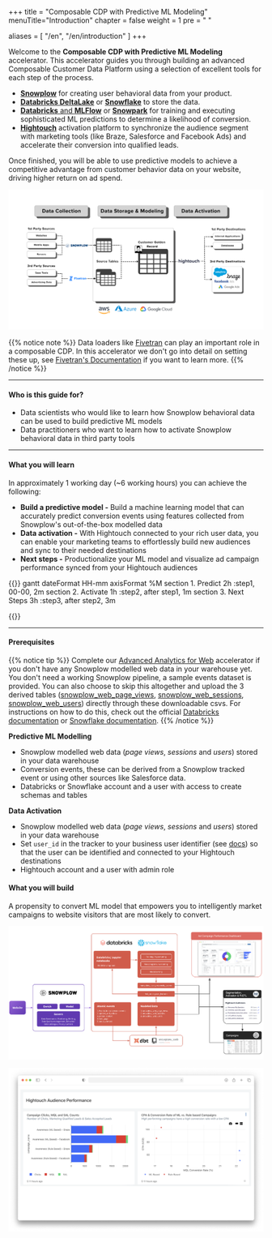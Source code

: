 +++ title = "Composable CDP with Predictive ML Modeling"
menuTitle="Introduction"
chapter = false
weight = 1
pre = "<i class='fas fa-rocket'></i> "

aliases = [
    "/en",
    "/en/introduction"
]
+++

Welcome to the **Composable CDP with Predictive ML Modeling** accelerator.
This accelerator guides you through building an advanced Composable Customer Data Platform using a selection of excellent tools for each step of the process.
* [**Snowplow**](https://snowplow.io/) for creating user behavioral data from your product.
* [**Databricks DeltaLake**](https://www.databricks.com/product/delta-lake-on-databricks) or [**Snowflake**](https://www.snowflake.com/en/) to store the data.
* [**Databricks** and **MLFlow**](https://www.databricks.com/product/managed-mlflow) or [**Snowpark**](https://www.snowflake.com/en/data-cloud/snowpark/) for training and executing sophisticated ML predictions to determine a likelihood of conversion.
* [**Hightouch**](https://hightouch.com/) activation platform to synchronize the audience segment with marketing tools (like Braze, Salesforce and Facebook Ads) and accelerate their conversion into qualified leads.

Once finished, you will be able to use predictive models to achieve a competitive advantage from customer behavior data on your website, driving higher return on ad spend.

![composable_cdp](images/composable_cdp.png)

{{% notice note %}}
Data loaders like [Fivetran](https://www.fivetran.com/) can play an important role in a composable CDP.
In this accelerator we don't go into detail on setting these up, see [Fivetran's Documentation](https://fivetran.com/docs/destinations/databricks) if you want to learn more.
{{% /notice %}}

***

#### Who is this guide for?

- Data scientists who would like to learn how Snowplow behavioral data can be used to build predictive ML models
- Data practitioners who want to learn how to activate Snowplow behavioral data in third party tools

***

#### What you will learn

In approximately 1 working day (~6 working hours) you can achieve the following:
- **Build a predictive model -** Build a machine learning model that can accurately predict conversion events using features collected from Snowplow's out-of-the-box modelled data
- **Data activation -** With Hightouch connected to your rich user data, you can enable your marketing teams to effortlessly build new audiences and sync to their needed destinations
- **Next steps -** Productionalize your ML model and visualize ad campaign performance synced from your Hightouch audiences

{{<mermaid>}}
gantt
        dateFormat  HH-mm
        axisFormat %M
        section 1. Predict
        2h          :step1, 00-00, 2m
        section 2. Activate
        1h          :step2, after step1, 1m
        section 3. Next Steps
        3h          :step3, after step2, 3m

{{</mermaid>}}

***

#### Prerequisites

{{% notice tip %}}
Complete our [Advanced Analytics for Web](https://docs.snowplow.io/accelerators/web/) accelerator if you don't have any Snowplow modelled web data in your warehouse yet. You don't need a working Snowplow pipeline, a sample events dataset is provided. You can also choose to skip this altogether and upload the 3 derived tables ([snowplow_web_page_views](https://snowplow-demo-datasets.s3.eu-central-1.amazonaws.com/cCDP/snowplow_web_page_views.csv), [snowplow_web_sessions](https://snowplow-demo-datasets.s3.eu-central-1.amazonaws.com/cCDP/snowplow_web_sessions.csv), [snowplow_web_users](https://snowplow-demo-datasets.s3.eu-central-1.amazonaws.com/cCDP/snowplow_web_users.csv)) directly through these downloadable csvs. For instructions on how to do this, check out the official [Databricks documentation](https://docs.databricks.com/ingestion/add-data/index.html) or [Snowflake documentation](https://docs.snowflake.com/en/user-guide/data-load-web-ui).
{{% /notice %}}

**Predictive ML Modelling**
- Snowplow modelled web data (*page views*, *sessions* and *users*) stored in your data warehouse
- Conversion events, these can be derived from a Snowplow tracked event or using other sources like Salesforce data.
- Databricks or Snowflake account and a user with access to create schemas and tables

**Data Activation**
- Snowplow modelled web data (*page views*, *sessions* and *users*) stored in your data warehouse
- Set `user_id` in the tracker to your business user identifier (see [docs](https://docs.snowplow.io/docs/collecting-data/collecting-from-own-applications/javascript-trackers/javascript-tracker/javascript-tracker-v2/tracker-setup/other-parameters-2/#setting-the-user-id)) so that the user can be identified and connected to your Hightouch destinations
- Hightouch account and a user with admin role

#### What you will build

A propensity to convert ML model that empowers you to intelligently market campaigns to website visitors that are most likely to convert.

![composable_cdp_workflow](next_steps/images/composable_cdp_workflow.png?width=100pc)

![ad_campaign_dashboard](next_steps/images/ad_campaign_dashboard_hightouch.png?width=100pc)
